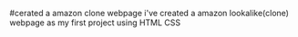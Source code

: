 #cerated a amazon clone webpage
i've created a amazon lookalike(clone)
webpage as my first project 
using HTML CSS
